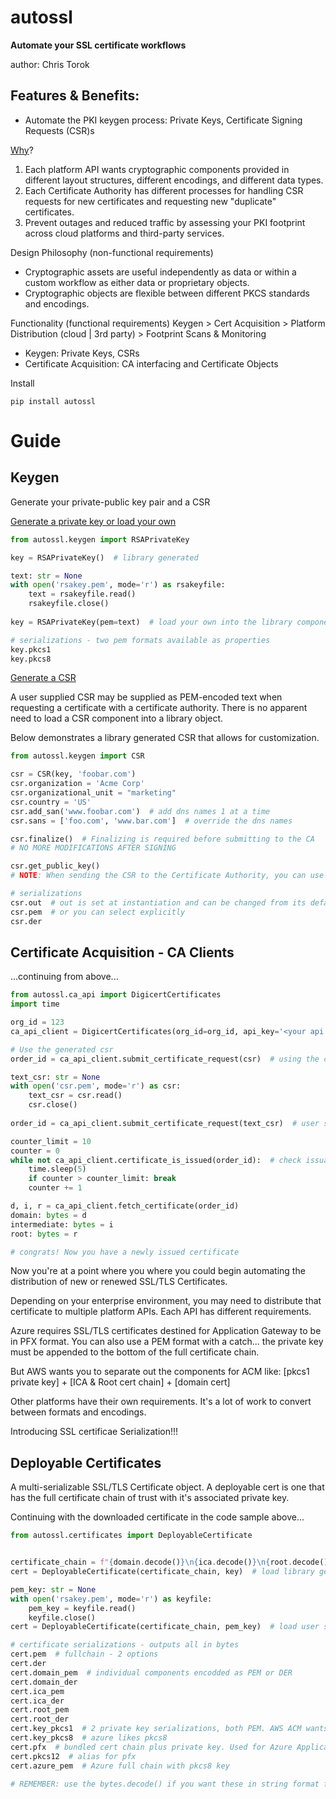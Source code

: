 # autossl
<b>Automate your SSL certificate workflows</b>

author: Chris Torok

## Features & Benefits:
- Automate the PKI keygen process: Private Keys, Certificate Signing Requests (CSR)s

<u>Why</u>?
1. Each platform API wants cryptographic components provided in different layout structures, different encodings, 
and different data types.
2. Each Certificate Authority has different processes for handling CSR requests for new certificates and requesting new 
"duplicate" certificates.
3. Prevent outages and reduced traffic by assessing your PKI footprint across cloud platforms and third-party services.


Design Philosophy (non-functional requirements)
- Cryptographic assets are useful independently as data or within a custom workflow as either data or proprietary objects.
- Cryptographic objects are flexible between different PKCS standards and encodings.


Functionality (functional requirements)
Keygen > Cert Acquisition > Platform Distribution (cloud | 3rd party) > Footprint Scans & Monitoring

- Keygen: Private Keys, CSRs
- Certificate Acquisition: CA interfacing and Certificate Objects


Install
```commandline
pip install autossl
```

# Guide
## Keygen

Generate your private-public key pair and a CSR

<u>Generate a private key or load your own</u>
```python
from autossl.keygen import RSAPrivateKey

key = RSAPrivateKey()  # library generated

text: str = None
with open('rsakey.pem', mode='r') as rsakeyfile:
    text = rsakeyfile.read()
    rsakeyfile.close()
    
key = RSAPrivateKey(pem=text)  # load your own into the library component

# serializations - two pem formats available as properties
key.pkcs1
key.pkcs8
```

<u>Generate a CSR</u>

A user supplied CSR may be supplied as PEM-encoded text when requesting a certificate with a certificate authority.
There is no apparent need to load a CSR component into a library object.

Below demonstrates a library generated CSR that allows for customization.
```python
from autossl.keygen import CSR

csr = CSR(key, 'foobar.com')
csr.organization = 'Acme Corp'
csr.organizational_unit = "marketing"
csr.country = 'US'
csr.add_san('www.foobar.com')  # add dns names 1 at a time
csr.sans = ['foo.com', 'www.bar.com']  # override the dns names

csr.finalize()  # Finalizing is required before submitting to the CA
# NO MORE MODIFICATIONS AFTER SIGNING

csr.get_public_key()
# NOTE: When sending the CSR to the Certificate Authority, you can use your own raw PEM formatted version and skip this

# serializations
csr.out  # out is set at instantiation and can be changed from its default like CSR(... , out_encoding='der')
csr.pem  # or you can select explicitly
csr.der
```

## Certificate Acquisition - CA Clients

...continuing from above...
```python
from autossl.ca_api import DigicertCertificates
import time

org_id = 123
ca_api_client = DigicertCertificates(org_id=org_id, api_key='<your api key>')

# Use the generated csr
order_id = ca_api_client.submit_certificate_request(csr)  # using the csr from above

text_csr: str = None
with open('csr.pem', mode='r') as csr:
    text_csr = csr.read()
    csr.close()
    
order_id = ca_api_client.submit_certificate_request(text_csr)  # user supplied csr

counter_limit = 10
counter = 0
while not ca_api_client.certificate_is_issued(order_id):  # check issuance status
    time.sleep(5)
    if counter > counter_limit: break
    counter += 1

d, i, r = ca_api_client.fetch_certificate(order_id)
domain: bytes = d
intermediate: bytes = i
root: bytes = r

# congrats! Now you have a newly issued certificate
```

Now you're at a point where you where you could begin automating the distribution of new or renewed SSL/TLS Certificates.

Depending on your enterprise environment, you may need to distribute that certificate to multiple platform APIs.
Each API has different requirements. 

Azure requires SSL/TLS certificates destined for Application Gateway to be in PFX format.
You can also use a PEM format with a catch... the private key must be appended to the bottom of the full certificate chain.

But AWS wants you to separate out the components for ACM like: [pkcs1 private key] + [ICA & Root cert chain] + [domain cert]

Other platforms have their own requirements. It's a lot of work to convert between formats and encodings.

Introducing SSL certificae Serialization!!!

## Deployable Certificates

A multi-serializable SSL/TLS Certificate object.
A deployable cert is one that has the full certificate chain of trust with it's associated private key. 

Continuing with the downloaded certificate in the code sample above...

```python
from autossl.certificates import DeployableCertificate


certificate_chain = f"{domain.decode()}\n{ica.decode()}\n{root.decode()}"
cert = DeployableCertificate(certificate_chain, key)  # load library generated key from example above

pem_key: str = None
with open('rsakey.pem', mode='r') as keyfile:
    pem_key = keyfile.read()
    keyfile.close()
cert = DeployableCertificate(certificate_chain, pem_key)  # load user supplied key

# certificate serializations - outputs all in bytes
cert.pem  # fullchain - 2 options
cert.der
cert.domain_pem  # individual components encodded as PEM or DER
cert.domain_der
cert.ica_pem
cert.ica_der
cert.root_pem
cert.root_der
cert.key_pkcs1  # 2 private key serializations, both PEM. AWS ACM wants pkcs1
cert.key_pkcs8  # azure likes pkcs8
cert.pfx  # bundled cert chain plus private key. Used for Azure Application Gateway.
cert.pkcs12  # alias for pfx
cert.azure_pem  # Azure full chain with pkcs8 key

# REMEMBER: use the bytes.decode() if you want these in string format for any PEM encoded components
```